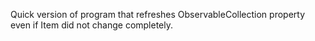 Quick version of program that refreshes ObservableCollection property even if Item did not change completely.
